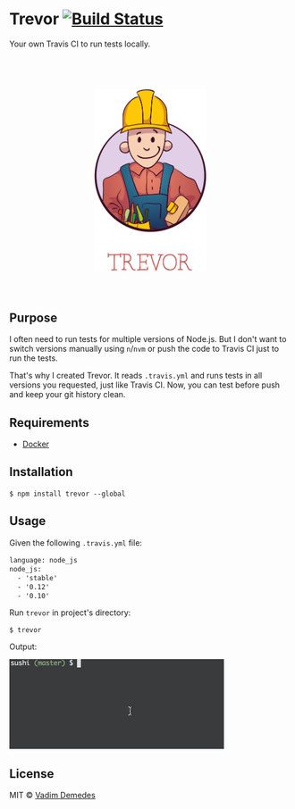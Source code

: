 # Trevor [![Build Status](https://travis-ci.org/vdemedes/trevor.svg?branch=master)](https://travis-ci.org/vdemedes/trevor)

Your own Travis CI to run tests locally.

<h1 align="center">
  <br>
  <img width="200" src="media/logo.png">
  <br>
  <br>
</h1>


## Purpose

I often need to run tests for multiple versions of Node.js.
But I don't want to switch versions manually using `n`/`nvm` or push the code to Travis CI just to run the tests.

That's why I created Trevor. It reads `.travis.yml` and runs tests in all versions you requested, just like Travis CI.
Now, you can test before push and keep your git history clean.


## Requirements

- [Docker](https://www.docker.com)


## Installation

```
$ npm install trevor --global
```


## Usage

Given the following `.travis.yml` file:

```
language: node_js
node_js:
  - 'stable'
  - '0.12'
  - '0.10'
```

Run `trevor` in project's directory:

```
$ trevor
```

Output:

![](media/demo.gif)


## License

MIT © [Vadim Demedes](https://github.com/vdemedes)

